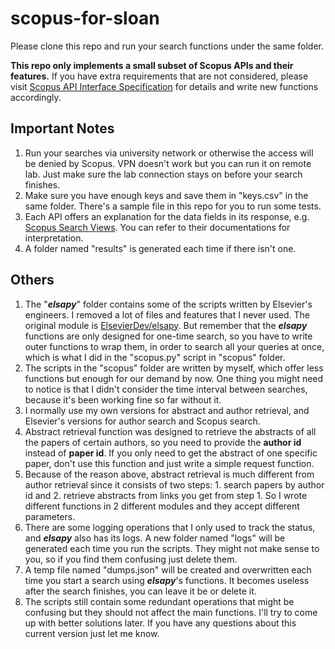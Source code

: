 # scopus-for-sloan

Please clone this repo and run your search functions under the same folder.

**This repo only implements a small subset of Scopus APIs and their features.** If you have extra requirements that are not considered, please visit [Scopus API Interface Specification](https://dev.elsevier.com/api_docs.html) for details and write new functions accordingly.

## Important Notes

1. Run your searches via university network or otherwise the access will be denied by Scopus. VPN doesn't work but you can run it on remote lab. Just make sure the lab connection stays on before your search finishes.
2. Make sure you have enough keys and save them in "keys.csv" in the same folder. There's a sample file in this repo for you to run some tests.
3. Each API offers an explanation for the data fields in its response, e.g. [Scopus Search Views](https://dev.elsevier.com/sc_search_views.html). You can refer to their documentations for interpretation.
4. A folder named "results" is generated each time if there isn't one.

## Others

1. The "***elsapy***" folder contains some of the scripts written by Elsevier's engineers. I removed a lot of files and features that I never used. The original module is [ElsevierDev/elsapy](https://github.com/ElsevierDev/elsapy). But remember that the ***elsapy*** functions are only designed for one-time search, so you have to write outer functions to wrap them, in order to search all your queries at once, which is what I did in the "scopus.py" script in "scopus" folder.
2. The scripts in the "scopus" folder are written by myself, which offer less functions but enough for our demand by now. One thing you might need to notice is that I didn't consider the time interval between searches, because it's been working fine so far without it.
3. I normally use my own versions for abstract and author retrieval, and Elsevier's versions for author search and Scopus search.
4. Abstract retrieval function was designed to retrieve the abstracts of all the papers of certain authors, so you need to provide the **author id** instead of **paper id**. If you only need to get the abstract of one specific paper, don't use this function and just write a simple request function.
5. Because of the reason above, abstract retrieval is much different from author retrieval since it consists of two steps: 1. search papers by author id and 2. retrieve abstracts from links you get from step 1. So I wrote different functions in 2 different modules and they accept different parameters.
6. There are some logging operations that I only used to track the status, and ***elsapy*** also has its logs. A new folder named "logs" will be generated each time you run the scripts. They might not make sense to you, so if you find them confusing just delete them.
7. A temp file named "dumps.json" will be created and overwritten each time you start a search using ***elsapy***'s functions. It becomes useless after the search finishes, you can leave it be or delete it.
8. The scripts still contain some redundant operations that might be confusing but they should not affect the main functions. I'll try to come up with better solutions later. If you have any questions about this current version just let me know.
